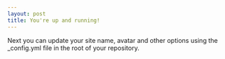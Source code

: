 ```yaml
---
layout: post
title: You're up and running!
---
```


Next you can update your site name, avatar and other options using the _config.yml file in the root of your repository.
